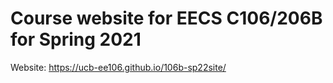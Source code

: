# Course website for EECS C106/206B for Spring 2021

Website: https://ucb-ee106.github.io/106b-sp22site/
